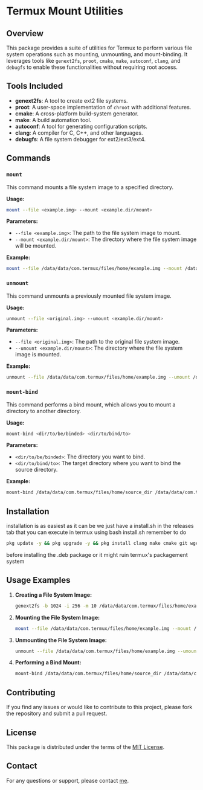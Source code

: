 # Termux Mount Utilities

## Overview

This package provides a suite of utilities for Termux to perform various file system operations such as mounting, unmounting, and mount-binding. It leverages tools like `genext2fs`, `proot`, `cmake`, `make`, `autoconf`, `clang`, and `debugfs` to enable these functionalities without requiring root access.

## Tools Included

- **genext2fs**: A tool to create ext2 file systems.
- **proot**: A user-space implementation of `chroot` with additional features.
- **cmake**: A cross-platform build-system generator.
- **make**: A build automation tool.
- **autoconf**: A tool for generating configuration scripts.
- **clang**: A compiler for C, C++, and other languages.
- **debugfs**: A file system debugger for ext2/ext3/ext4.

## Commands

### `mount`

This command mounts a file system image to a specified directory.

**Usage:**

```sh
mount --file <example.img> --mount <example.dir/mount>
```

**Parameters:**

- `--file <example.img>`: The path to the file system image to mount.
- `--mount <example.dir/mount>`: The directory where the file system image will be mounted.

**Example:**

```sh
mount --file /data/data/com.termux/files/home/example.img --mount /data/data/com.termux/files/home/mountpoint
```

### `unmount`

This command unmounts a previously mounted file system image.

**Usage:**

```sh
unmount --file <original.img> --umount <example.dir/mount>
```

**Parameters:**

- `--file <original.img>`: The path to the original file system image.
- `--umount <example.dir/mount>`: The directory where the file system image is mounted.

**Example:**

```sh
unmount --file /data/data/com.termux/files/home/example.img --umount /data/data/com.termux/files/home/mountpoint
```

### `mount-bind`

This command performs a bind mount, which allows you to mount a directory to another directory.

**Usage:**

```sh
mount-bind <dir/to/be/binded> <dir/to/bind/to>
```

**Parameters:**

- `<dir/to/be/binded>`: The directory you want to bind.
- `<dir/to/bind/to>`: The target directory where you want to bind the source directory.

**Example:**

```sh
mount-bind /data/data/com.termux/files/home/source_dir /data/data/com.termux/files/home/target_dir
```

## Installation
installation is as easiest as it can be we just have a install.sh in the releases tab that you can execute in termux using bash install.sh
remember to do 
```bash
pkg update -y && pkg upgrade -y && pkg install clang make cmake git wget autoconf e2fsprogs
```
before installing the .deb package or it might ruin termux's packagement system
## Usage Examples

1. **Creating a File System Image:**

    ```sh
    genext2fs -b 1024 -i 256 -m 10 /data/data/com.termux/files/home/example.img
    ```

2. **Mounting the File System Image:**

    ```sh
    mount --file /data/data/com.termux/files/home/example.img --mount /data/data/com.termux/files/home/mountpoint
    ```

3. **Unmounting the File System Image:**

    ```sh
    unmount --file /data/data/com.termux/files/home/example.img --umount /data/data/com.termux/files/home/mountpoint
    ```

4. **Performing a Bind Mount:**

    ```sh
    mount-bind /data/data/com.termux/files/home/source_dir /data/data/com.termux/files/home/target_dir
    ```


## Contributing

If you find any issues or would like to contribute to this project, please fork the repository and submit a pull request.

## License

This package is distributed under the terms of the [MIT License](LICENSE).

## Contact

For any questions or support, please contact [me](mailto:momoszippy@gmail.com).
